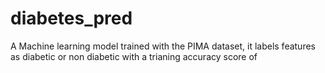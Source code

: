 # diabetes_pred

A Machine learning model trained with the PIMA dataset, it labels features as diabetic or non diabetic with a trianing accuracy score of 
